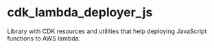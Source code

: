 # cdk_lambda_deployer_js
Library with CDK resources and utilities that help deploying JavaScript functions to AWS lambda.

